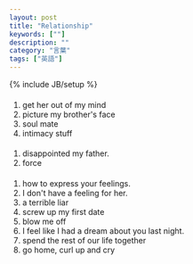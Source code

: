 ```yaml
---
layout: post
title: "Relationship"
keywords: [""]
description: ""
category: "言葉"
tags: ["英語"]
---
```

{% include JB/setup %}

####
1. get her out of my mind
2. picture my brother's face
3. soul mate
4. intimacy stuff

####
1. disappointed my father.
2. force

####
1. how to express your feelings.
2. I don't have a feeling for her.
3. a terrible liar
4. screw up my first date
5. blow me off
6. I feel like I had a dream about you last night.
7. spend the rest of our life together
8. go home, curl up and cry



